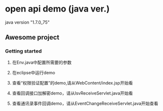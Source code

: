 # open api demo (java ver.)
java version "1.7.0_75"

## Awesome project

### Getting started
1. 在Env.java中配置所需要的参数

2. 在eclipse中运行demo

3. 查看“权限验证配置”的demo,请从WebContent/index.jsp开始看

4. 查看回调接口加解密demo，请从IsvReceiveServlet.java开始看

5. 查看通讯录事件回调demo，请从EventChangeReceiveServlet.java开始查看
